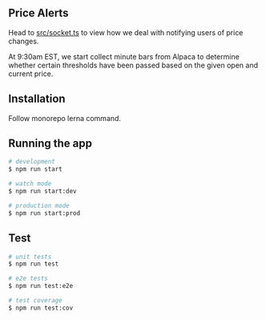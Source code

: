 ## Price Alerts

Head to [src/socket.ts](./src/socket.ts) to view how we deal with notifying users
of price changes.

At 9:30am EST, we start collect minute bars from Alpaca to determine whether certain
thresholds have been passed based on the given open and current price.

## Installation

Follow monorepo lerna command.

## Running the app

```bash
# development
$ npm run start

# watch mode
$ npm run start:dev

# production mode
$ npm run start:prod
```

## Test

```bash
# unit tests
$ npm run test

# e2e tests
$ npm run test:e2e

# test coverage
$ npm run test:cov
```
